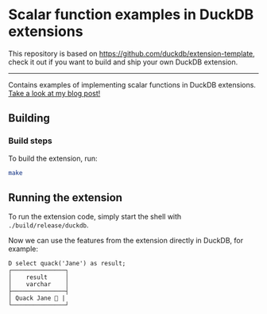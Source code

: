 # Scalar function examples in DuckDB extensions

This repository is based on https://github.com/duckdb/extension-template, check it out if you want to build and ship your own DuckDB extension.

---

Contains examples of implementing scalar functions in DuckDB extensions. [Take a look at my blog post!](https://thomasd.be/2025/03/16/duckdb-extension-scalar-functions.html)


## Building

### Build steps

To build the extension, run:
```sh
make
```

## Running the extension
To run the extension code, simply start the shell with `./build/release/duckdb`.

Now we can use the features from the extension directly in DuckDB, for example:

```
D select quack('Jane') as result;
┌───────────────┐
│    result     │
│    varchar    │
├───────────────┤
│ Quack Jane 🐥 |
└───────────────┘
```